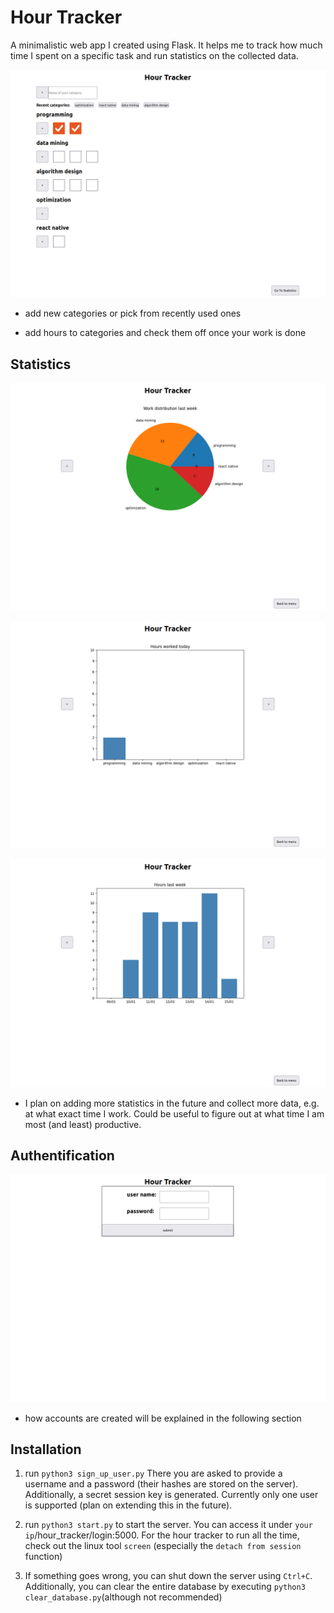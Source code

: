 # Hour Tracker

A minimalistic web app I created using Flask. It helps me to track how much time I spent on a specific task and run statistics on the collected data.

![](screenshots/home.png)

- add new categories or pick from recently used ones

- add hours to categories and check them off once your work is done

## Statistics

![](screenshots/work_distribution.png)

![](screenshots/hours_today.png)

![](screenshots/last_week.png)

- I plan on adding more statistics in the future and collect more data, e.g. at what exact time I work. Could be useful to figure out at what time I am most (and least) productive.

## Authentification

![](screenshots/login.png)

- how accounts are created will be explained in the following section 

## Installation

1. run ``python3 sign_up_user.py``
There you are asked to provide a username and a password (their hashes are stored on the server). Additionally, a secret session key is generated. Currently only one user is supported (plan on extending this in the future).

2. run ``python3 start.py`` to start the server. You can access it under `your ip`/hour_tracker/login:5000.
For the hour tracker to run all the time, check out the linux tool `screen` (especially the `detach from session` function)

3. If something goes wrong, you can shut down the server using ``Ctrl+C``. Additionally, you can clear the entire database by executing `python3 clear_database.py`(although not recommended)

